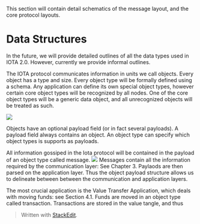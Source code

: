 This section will contain detail schematics of the message layout, and the core protocol layouts.

# Data Structures

In the future, we will provide detailed outlines of all the data types used in IOTA 2.0.  However, currently we provide informal outlines.  

The IOTA protocol communicates information in units we call objects.  Every object has a type and size.  Every object type will be formally defined using a schema.  Any application can define its own special object types, however certain core object types will be recognized by all nodes.  One of the core object types will be a generic data object, and all unrecognized objects will be treated as such.

**![](https://lh3.googleusercontent.com/OwEHBFbL9mSZ7RFxuWN8oESQzoA60LEFW4T-ZfasnaUCbX-lEfGGDQKH5O_7DQ25CrOOf4Zg1DPaOu4rGkoGEcGIMq6hZnIy9xwJUh-6QB333f91GvH7yRHSzdVM4pdg--Z5Zaik)**

Objects have an optional payload field (or in fact several payloads).   A payload field always contains an object.  An object type can specify which object types is supports as payloads.  

All information gossiped in the Iota protocol will be contained in the payload of an object type called message.
**![](https://lh4.googleusercontent.com/SEGd95VJZC_h4xfgdqbgEyhU0Kss7Wyi0awKcuU-JDaDnPVx_77KurvVgFkC9xQmdnUSGdEf2QmFZE_4fgRfPybxPg3xe8s3evnGkKvx5fwAeLa2WgJNTwcDmoO_29zFFwY1kYbp)**
Messages contain all the information required by the communication layer: See Chapter 3.  Paylaods are then parsed on the application layer.  Thus the object payload structure allows us to delineate between between the communication and application layers. 

The most crucial application is the Value Transfer Application, which deals with moving funds: see Section 4.1.  Funds are moved in an object type called transaction.  Transactions are stored in the value tangle, and thus   



> Written with [StackEdit](https://stackedit.io/).
<!--stackedit_data:
eyJoaXN0b3J5IjpbNjAzOTkxMTQzLDE0MzI0Njc1NTgsMTAwNT
YzOTc4OCwxNTU2MzkwMjAxLC0xMzk3MTk5NDIxLC0zNDYyNjEw
OTksNjEyNTcyNTIyLC02NDYzMTU0ODUsNDM2MTMwMjg2LDczMD
k5ODExNl19
-->